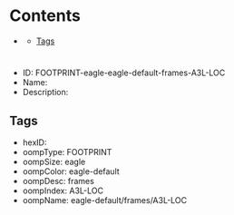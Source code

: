 



Contents
========

* [](#)
	* [Tags](#tags)

# 

- ID: FOOTPRINT-eagle-eagle-default-frames-A3L-LOC
- Name: 
- Description: 

## Tags

- hexID: 
- oompType: FOOTPRINT
- oompSize: eagle
- oompColor: eagle-default
- oompDesc: frames
- oompIndex: A3L-LOC
- oompName: eagle-default/frames/A3L-LOC
